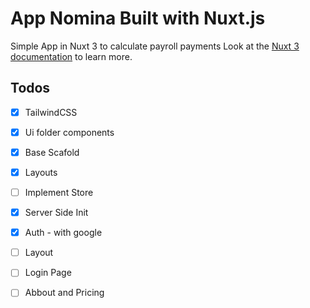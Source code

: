 # App Nomina Built with Nuxt.js
Simple App in Nuxt 3 to calculate payroll payments
Look at the [Nuxt 3 documentation](https://nuxt.com/docs/getting-started/introduction) to learn more.

## Todos
- [x] TailwindCSS
- [x] Ui folder components
- [x] Base Scafold
- [x] Layouts
- [ ] Implement Store
- [x] Server Side Init
- [x] Auth - with google
- [ ] Layout
- [ ] Login Page
- [ ] Abbout and Pricing

